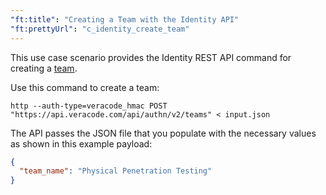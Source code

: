 ```yaml
---
"ft:title": "Creating a Team with the Identity API"
"ft:prettyUrl": "c_identity_create_team"
---
```

This use case scenario provides the Identity REST API command for creating a [team](https://docs.veracode.com/r/admin_team).

Use this command to create a team:

```shell
http --auth-type=veracode_hmac POST "https://api.veracode.com/api/authn/v2/teams" < input.json
```

The API passes the JSON file that you populate with the necessary values as shown in this example payload:

```json
{
  "team_name": "Physical Penetration Testing"
}
```
